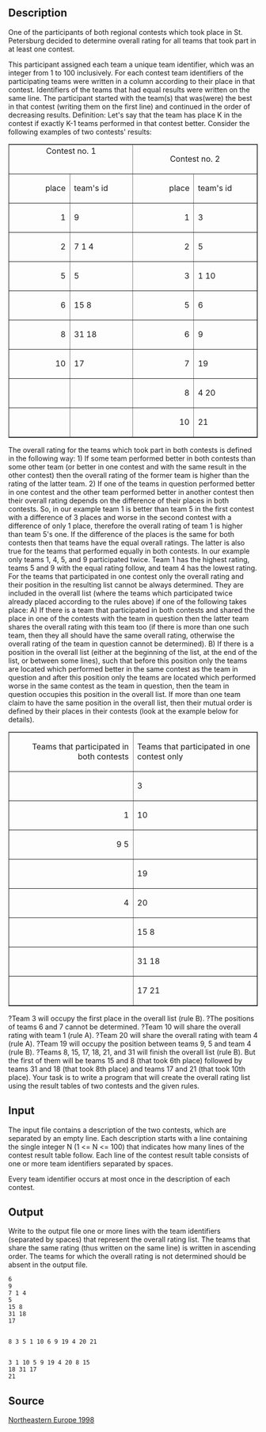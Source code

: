 <h2>Description</h2><p>One of the participants of both regional contests which took place in St. Petersburg decided to determine overall rating for all teams that took part in at least one contest. 
</p>This participant assigned each team a unique team identifier, which was an integer from 1 to 100 inclusively. For each contest team identifiers of the participating teams were written in a column according to their place in that contest. Identifiers of the teams that had equal results were written on the same line. The participant started with the team(s) that was(were) the best in that contest (writing them on the first line) and continued in the order of decreasing results.  
Definition: Let's say that the team has place K in the contest if exactly K-1   teams performed in that contest better.
Consider the following examples of two contests' results:
<table border="1" cellspacing="0" cellpadding="0">  <tbody><tr>    <td width="347" colspan="2" valign="top" <p="" class="MsoNormal" align="center" style="text-align:center"><span lang="EN-US">Contest       no. 1<o:p>      </o:p>      </span><p></p>    </td>    <td width="347" colspan="2" valign="top">      <p class="MsoNormal" align="center" style="text-align:center"><span lang="EN-US">Contest       no. 2<o:p>      </o:p>      </span></p>    </td>  </tr>  <tr>    <td width="174" valign="top">      <p class="MsoNormal" align="right" style="text-align:right"><span lang="EN-US" class="Treatasvalue">place<o:p>      </o:p>      </span></p>    </td>    <td width="174" valign="top">      <p class="MsoNormal"><span lang="EN-US" class="Treatasvalue">team's id<o:p>      </o:p>      </span></p>    </td>    <td width="174" valign="top">      <p class="MsoNormal" align="right" style="text-align:right"><span lang="EN-US" class="Treatasvalue">place<o:p>      </o:p>      </span></p>    </td>    <td width="174" valign="top">      <p class="MsoNormal"><span lang="EN-US" class="Treatasvalue">team's id<o:p>      </o:p>      </span></p>    </td>  </tr>  <tr>    <td width="174" valign="top">      <p class="MsoNormal" align="right" style="text-align:right"><span lang="EN-US">1<o:p>      </o:p>      </span></p>    </td>    <td width="174" valign="top">      <p class="MsoNormal"><span lang="EN-US">9<o:p>      </o:p>      </span></p>    </td>    <td width="174" valign="top">      <p class="MsoNormal" align="right" style="text-align:right"><span lang="EN-US">1<o:p>      </o:p>      </span></p>    </td>    <td width="174" valign="top">      <p class="MsoNormal"><span lang="EN-US">3<o:p>      </o:p>      </span></p>    </td>  </tr>  <tr>    <td width="174" valign="top">      <p class="MsoNormal" align="right" style="text-align:right"><span lang="EN-US">2<o:p>      </o:p>      </span></p>    </td>    <td width="174" valign="top">      <p class="MsoNormal"><span lang="EN-US">7 1 4<o:p>      </o:p>      </span></p>    </td>    <td width="174" valign="top">      <p class="MsoNormal" align="right" style="text-align:right"><span lang="EN-US">2<o:p>      </o:p>      </span></p>    </td>    <td width="174" valign="top">      <p class="MsoNormal"><span lang="EN-US">5<o:p>      </o:p>      </span></p>    </td>  </tr>  <tr>    <td width="174" valign="top">      <p class="MsoNormal" align="right" style="text-align:right"><span lang="EN-US">5<o:p>      </o:p>      </span></p>    </td>    <td width="174" valign="top">      <p class="MsoNormal"><span lang="EN-US">5<o:p>      </o:p>      </span></p>    </td>    <td width="174" valign="top">      <p class="MsoNormal" align="right" style="text-align:right"><span lang="EN-US">3<o:p>      </o:p>      </span></p>    </td>    <td width="174" valign="top">      <p class="MsoNormal"><span lang="EN-US">1 10<o:p>      </o:p>      </span></p>    </td>  </tr>  <tr>    <td width="174" valign="top">      <p class="MsoNormal" align="right" style="text-align:right"><span lang="EN-US">6<o:p>      </o:p>      </span></p>    </td>    <td width="174" valign="top">      <p class="MsoNormal"><span lang="EN-US">15 8<o:p>      </o:p>      </span></p>    </td>    <td width="174" valign="top">      <p class="MsoNormal" align="right" style="text-align:right"><span lang="EN-US">5<o:p>      </o:p>      </span></p>    </td>    <td width="174" valign="top">      <p class="MsoNormal"><span lang="EN-US">6<o:p>      </o:p>      </span></p>    </td>  </tr>  <tr>    <td width="174" valign="top">      <p class="MsoNormal" align="right" style="text-align:right"><span lang="EN-US">8<o:p>      </o:p>      </span></p>    </td>    <td width="174" valign="top">      <p class="MsoNormal"><span lang="EN-US">31 18<o:p>      </o:p>      </span></p>    </td>    <td width="174" valign="top">      <p class="MsoNormal" align="right" style="text-align:right"><span lang="EN-US">6<o:p>      </o:p>      </span></p>    </td>    <td width="174" valign="top">      <p class="MsoNormal"><span lang="EN-US">9<o:p>      </o:p>      </span></p>    </td>  </tr>  <tr>    <td width="174" valign="top">      <p class="MsoNormal" align="right" style="text-align:right"><span lang="EN-US">10<o:p>      </o:p>      </span></p>    </td>    <td width="174" valign="top">      <p class="MsoNormal"><span lang="EN-US">17<o:p>      </o:p>      </span></p>    </td>    <td width="174" valign="top">      <p class="MsoNormal" align="right" style="text-align:right"><span lang="EN-US">7<o:p>      </o:p>      </span></p>    </td>    <td width="174" valign="top">      <p class="MsoNormal"><span lang="EN-US">19<o:p>      </o:p>      </span></p>    </td>  </tr>  <tr>    <td width="174" valign="top">      <p class="MsoNormal" align="right" style="text-align:right"> <span lang="EN-US"><o:p>      </o:p>      </span></p>    </td>    <td width="174" valign="top">      <p class="MsoNormal"> <span lang="EN-US"><o:p>      </o:p>      </span></p>    </td>    <td width="174" valign="top">      <p class="MsoNormal" align="right" style="text-align:right"><span lang="EN-US">8<o:p>      </o:p>      </span></p>    </td>    <td width="174" valign="top">      <p class="MsoNormal"><span lang="EN-US">4 20<o:p>      </o:p>      </span></p>    </td>  </tr>  <tr>    <td width="174" valign="top">      <p class="Problemtext"> <span lang="EN-US"><o:p>      </o:p>      </span></p>    </td>    <td width="174" valign="top">      <p class="Problemtext"> <span lang="EN-US"><o:p>      </o:p>      </span></p>    </td>    <td width="174" valign="top">      <p class="Problemtext" align="right" style="text-align:right"><span lang="EN-US">10<o:p>      </o:p>      </span></p>    </td>    <td width="174" valign="top">      <p class="Problemtext"><span lang="EN-US">21<o:p>      </o:p>      </span></p>    </td>  </tr></tbody></table><p>
</p>The overall rating for the teams which took part in both contests is defined in the following way:
1)	If some team performed better in both contests than some other team (or better in one contest and with the same result in the other contest) then the overall rating of the former team is higher than the rating of the latter team.
2)	If one of the teams in question performed better in one contest and the other team performed better in another contest then their overall rating depends on the difference of their places in both contests. So, in our example team 1 is better than team 5 in the first contest with a difference of 3 places and worse in the second contest with a difference of only 1 place, therefore the overall rating of team 1 is higher than team 5's one. If the difference of the places is the same for both contests then that teams have the equal overall ratings. The latter is also true for the teams that performed equally in both contests.
In our example only teams 1, 4, 5, and 9 participated twice. Team 1 has the highest rating, teams 5 and 9 with the equal rating follow, and team 4 has the lowest rating.
For the teams that participated in one contest only the overall rating and their position in the resulting list cannot be always determined. They are included in the overall list (where the teams which participated twice already placed according to the rules above) if one of the following takes place:
A)	If there is a team that participated in both contests and shared the place in one of the contests with the team in question then the latter team shares the overall rating with this team too (if there is more than one such team, then they all should have the same overall rating, otherwise the overall rating of the team in question cannot be determined).
B)	If there is a position in the overall list (either at the beginning of the list, at the end of the list, or between some lines), such that before this position only the teams are located which performed better in the same contest as the team in question and after this position only the teams are located which performed worse in the same contest as the team in question, then the team in question occupies this position in the overall list. If more than one team claim to have the same position in the overall list, then their mutual order is defined by their places in their contests (look at the example below for details).
<table border="1" cellspacing="0" cellpadding="0">  <tbody><tr>    <td width="347" valign="top">      <p class="MsoNormal" align="right" style="text-align:right;page-break-after:avoid"><span lang="EN-US">Teams       that participated in both contests<o:p>      </o:p>      </span></p>    </td>    <td width="347" valign="top">      <p class="MsoNormal" style="page-break-after:avoid"><span lang="EN-US">Teams       that participated in one contest only<o:p>      </o:p>      </span></p>    </td>  </tr>  <tr>    <td width="347" valign="top">      <p class="MsoNormal" align="right" style="text-align:right;page-break-after:avoid"> <span lang="EN-US"><o:p>      </o:p>      </span></p>    </td>    <td width="347" valign="top">      <p class="MsoNormal" style="page-break-after:avoid"><span lang="EN-US">3<o:p>      </o:p>      </span></p>    </td>  </tr>  <tr>    <td width="347" valign="top">      <p class="MsoNormal" align="right" style="text-align:right;page-break-after:avoid"><span lang="EN-US">1<o:p>      </o:p>      </span></p>    </td>    <td width="347" valign="top">      <p class="MsoNormal" style="page-break-after:avoid"><span lang="EN-US">10<o:p>      </o:p>      </span></p>    </td>  </tr>  <tr>    <td width="347" valign="top">      <p class="MsoNormal" align="right" style="text-align:right;page-break-after:avoid"><span lang="EN-US">9       5<o:p>      </o:p>      </span></p>    </td>    <td width="347" valign="top">      <p class="MsoNormal" style="page-break-after:avoid"> <span lang="EN-US"><o:p>      </o:p>      </span></p>    </td>  </tr>  <tr>    <td width="347" valign="top">      <p class="MsoNormal" align="right" style="text-align:right;page-break-after:avoid"> <span lang="EN-US"><o:p>      </o:p>      </span></p>    </td>    <td width="347" valign="top">      <p class="MsoNormal" style="page-break-after:avoid"><span lang="EN-US">19<o:p>      </o:p>      </span></p>    </td>  </tr>  <tr>    <td width="347" valign="top">      <p class="MsoNormal" align="right" style="text-align:right;page-break-after:avoid"><span lang="EN-US">4<o:p>      </o:p>      </span></p>    </td>    <td width="347" valign="top">      <p class="MsoNormal" style="page-break-after:avoid"><span lang="EN-US">20<o:p>      </o:p>      </span></p>    </td>  </tr>  <tr>    <td width="347" valign="top">      <p class="MsoNormal" align="right" style="text-align:right;page-break-after:avoid"> <span lang="EN-US"><o:p>      </o:p>      </span></p>    </td>    <td width="347" valign="top">      <p class="MsoNormal" style="page-break-after:avoid"><span lang="EN-US">15       8<o:p>      </o:p>      </span></p>    </td>  </tr>  <tr>    <td width="347" valign="top">      <p class="MsoNormal" align="right" style="text-align:right;page-break-after:avoid"> <span lang="EN-US"><o:p>      </o:p>      </span></p>    </td>    <td width="347" valign="top">      <p class="MsoNormal" style="page-break-after:avoid"><span lang="EN-US">31       18<o:p>      </o:p>      </span></p>    </td>  </tr>  <tr>    <td width="347" valign="top">      <p class="MsoNormal" align="right" style="text-align:right"> <span lang="EN-US"><o:p>      </o:p>      </span></p>    </td>    <td width="347" valign="top">      <p class="MsoNormal"><span lang="EN-US">17 21<o:p>      </o:p>      </span></p>    </td>  </tr></tbody></table><p>
</p>?Team 3 will occupy the first place in the overall list (rule B).
?The positions of teams 6 and 7 cannot be determined.
?Team 10 will share the overall rating with team 1 (rule A).
?Team 20 will share the overall rating with team 4 (rule A).
?Team 19 will occupy the position between teams 9, 5 and team 4 (rule B).
?Teams 8, 15, 17, 18, 21, and 31 will finish the overall list (rule B). But the first of them will be teams 15 and 8 (that took 6th place) followed by teams 31 and 18 (that took 8th place) and teams 17 and 21 (that took 10th place).
Your task is to write a program that will create the overall rating list using the result tables of two contests and the given rules.
<h2>Input</h2><p>The input file contains a description of the two contests, which are separated by an empty line. Each description starts with a line containing the single integer N (1 &lt;= N &lt;= 100) that indicates how many lines of the contest result table follow. Each line of the contest result table consists of one or more team identifiers separated by spaces.
</p>Every team identifier occurs at most once in the description of each contest.
<h2>Output</h2><p>Write to the output file one or more lines with the team identifiers (separated by spaces) that represent the overall rating list. The teams that share the same rating (thus written on the same line) is written in ascending order. The teams for which the overall rating is not determined should be absent in the output file.</p><pre><code class="language-input1">6
9
7 1 4
5
15 8
31 18
17

8
3
5
1 10
6
9
19
4 20
21
</code></pre><pre><code class="language-output1">3
1 10
5 9
19
4 20
8 15
18 31
17 21</code></pre><h2>Source</h2><a href="searchproblem?field=source&amp;key=Northeastern+Europe+1998">Northeastern Europe 1998</a>